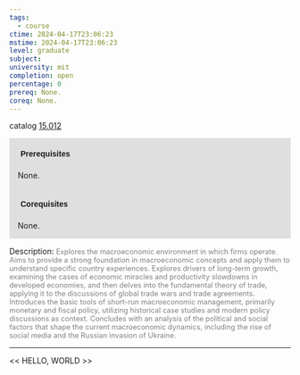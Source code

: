 ```yaml
---
tags:
  - course
ctime: 2024-04-17T23:06:23
mstime: 2024-04-17T23:06:23
level: graduate
subject: 
university: mit
completion: open
percentage: 0
prereq: None.
coreq: None.
---
```


catalog [15.012](http://student.mit.edu/catalog/m15a.html#15.012)

<span style="display: block; padding: 15px; background-color: rgb(100, 100, 100, 0.2);"><font id="m_prereq998_0" style="display: block; font-family: Arial, sans-serif; font-weight: bold; padding: 5px">Prerequisites</font><br><span id="prereq998_0">None.</span></span>
<span style="display: block; padding: 15px; background-color: rgb(100, 100, 100, 0.2);"><font id="m_coreq998_0" style="display: block; font-family: Arial, sans-serif; font-weight: bold; padding: 5px">Corequisites</font><br><span id="coreq998_0">None.</span></span>

<font style="">Description:</font>
<font style="color: grey; font-size: 0.8rem;">Explores the macroeconomic environment in which firms operate. Aims to provide a strong foundation in macroeconomic concepts and apply them to understand specific country experiences. Explores drivers of long-term growth, examining the cases of economic miracles and productivity slowdowns in developed economies, and then delves into the fundamental theory of trade, applying it to the discussions of global trade wars and trade agreements. Introduces the basic tools of short-run macroeconomic management, primarily monetary and fiscal policy, utilizing historical case studies and modern policy discussions as context. Concludes with an analysis of the political and social factors that shape the current macroeconomic dynamics, including the rise of social media and the Russian invasion of Ukraine.</font>



---

<< HELLO, WORLD >>
